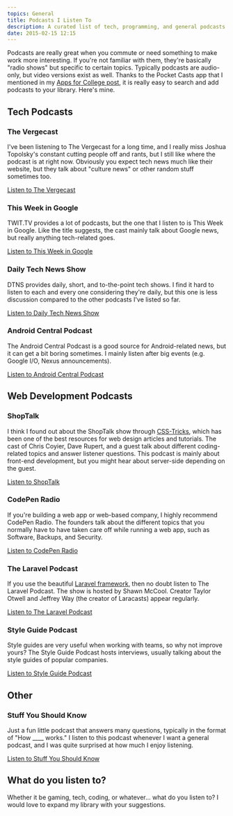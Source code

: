 ```yaml
---
topics: General
title: Podcasts I Listen To
description: A curated list of tech, programming, and general podcasts.
date: 2015-02-15 12:15
---
```


Podcasts are really great when you commute or need something to make work more interesting. If you're not familiar with them, they're basically "radio shows" but specific to certain topics. Typically podcasts are audio-only, but video versions exist as well. Thanks to the Pocket Casts app that I mentioned in my [Apps for College post](http://sunnyis.me/blog/apps-for-college/), it is really easy to search and add podcasts to your library. Here's mine.

## Tech Podcasts

### The Vergecast

I've been listening to The Vergecast for a long time, and I really miss Joshua Topolsky's constant cutting people off and rants, but I still like where the podcast is at right now. Obviously you expect tech news much like their website, but they talk about "culture news" or other random stuff sometimes too.

[Listen to The Vergecast](http://www.theverge.com/label/the-vergecast)

### This Week in Google

TWIT.TV provides a lot of podcasts, but the one that I listen to is This Week in Google. Like the title suggests, the cast mainly talk about Google news, but really anything tech-related goes.

[Listen to This Week in Google](http://twit.tv/show/this-week-in-google)

### Daily Tech News Show

DTNS provides daily, short, and to-the-point tech shows. I find it hard to listen to each and every one considering they're daily, but this one is less discussion compared to the other podcasts I've listed so far.

[Listen to Daily Tech News Show](http://www.dailytechnewsshow.com/)

### Android Central Podcast

The Android Central Podcast is a good source for Android-related news, but it can get a bit boring sometimes. I mainly listen after big events (e.g. Google I/O, Nexus announcements).

[Listen to Android Central Podcast](http://www.androidcentral.com/podcast)

## Web Development Podcasts

### ShopTalk

I think I found out about the ShopTalk show through [CSS-Tricks](http://css-tricks.com/), which has been one of the best resources for web design articles and tutorials. The cast of Chris Coyier, Dave Rupert, and a guest talk about different coding-related topics and answer listener questions. This podcast is mainly about front-end development, but you might hear about server-side depending on the guest.

[Listen to ShopTalk](http://shoptalkshow.com/)

### CodePen Radio

If you're building a web app or web-based company, I highly recommend CodePen Radio. The founders talk about the different topics that you normally have to have taken care off while running a web app, such as Software, Backups, and Security.

[Listen to CodePen Radio](http://blog.codepen.io/radio/)

### The Laravel Podcast

If you use the beautiful [Laravel framework](http://laravel.com/), then no doubt listen to The Laravel Podcast. The show is hosted by Shawn McCool. Creator Taylor Otwell and Jeffrey Way (the creator of Laracasts) appear regularly.

[Listen to The Laravel Podcast](http://www.laravelpodcast.com/)

### Style Guide Podcast

Style guides are very useful when working with teams, so why not improve yours? The Style Guide Podcast hosts interviews, usually talking about the style guides of popular companies.

[Listen to Style Guide Podcast](http://styleguides.io/podcast/)

## Other

### Stuff You Should Know

Just a fun little podcast that answers many questions, typically in the format of "How ____ works." I listen to this podcast whenever I want a general podcast, and I was quite surprised at how much I enjoy listening.

[Listen to Stuff You Should Know](http://www.stuffyoushouldknow.com/podcasts/)

## What do you listen to?

Whether it be gaming, tech, coding, or whatever... what do you listen to? I would love to expand my library with your suggestions.
